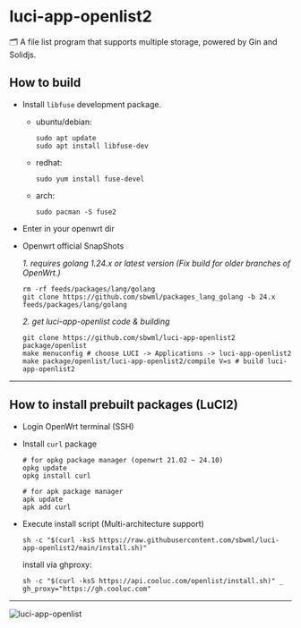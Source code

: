 # luci-app-openlist2

🗂️ A file list program that supports multiple storage, powered by Gin and Solidjs.

## How to build

- Install `libfuse` development package.

  - ubuntu/debian:
    ```shell
    sudo apt update
    sudo apt install libfuse-dev
    ```

  - redhat:
    ```shell
    sudo yum install fuse-devel
    ```

  - arch:
    ```shell
    sudo pacman -S fuse2
    ```

- Enter in your openwrt dir

- Openwrt official SnapShots

  *1. requires golang 1.24.x or latest version (Fix build for older branches of OpenWrt.)*
  ```shell
  rm -rf feeds/packages/lang/golang
  git clone https://github.com/sbwml/packages_lang_golang -b 24.x feeds/packages/lang/golang
  ```

  *2. get luci-app-openlist code & building*
  ```shell
  git clone https://github.com/sbwml/luci-app-openlist2 package/openlist
  make menuconfig # choose LUCI -> Applications -> luci-app-openlist2
  make package/openlist/luci-app-openlist2/compile V=s # build luci-app-openlist2
  ```

--------------

## How to install prebuilt packages (LuCI2)

- Login OpenWrt terminal (SSH)

- Install `curl` package
  ```shell
  # for opkg package manager (openwrt 21.02 ~ 24.10)
  opkg update
  opkg install curl
  
  # for apk package manager
  apk update
  apk add curl
  ```

- Execute install script (Multi-architecture support)
  ```shell
  sh -c "$(curl -ksS https://raw.githubusercontent.com/sbwml/luci-app-openlist2/main/install.sh)"
  ```

  install via ghproxy:
  ```shell
  sh -c "$(curl -ksS https://api.cooluc.com/openlist/install.sh)" _ gh_proxy="https://gh.cooluc.com"
  ```

--------------

![luci-app-openlist](https://github.com/user-attachments/assets/50d8ee3a-e589-4285-922a-40c82f96b9f5)
